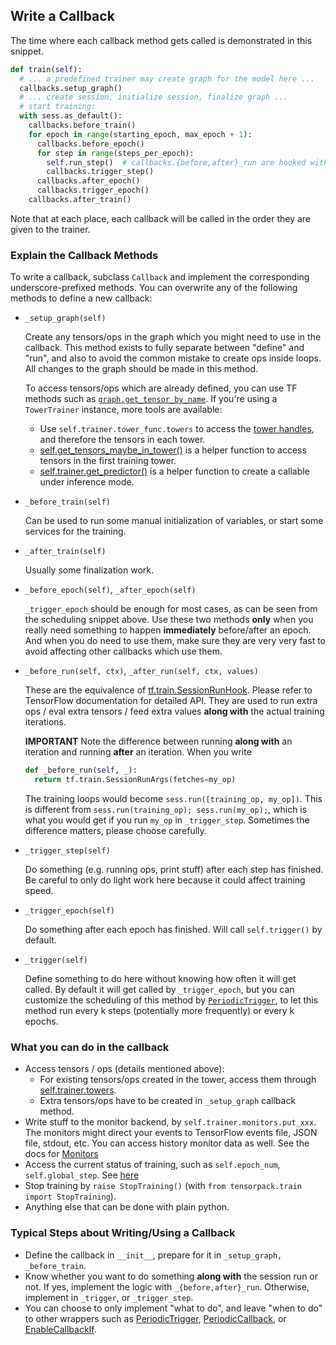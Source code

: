 
## Write a Callback

The time where each callback method gets called is demonstrated in this snippet.
```python
def train(self):
  # ... a predefined trainer may create graph for the model here ...
  callbacks.setup_graph()
  # ... create session, initialize session, finalize graph ...
  # start training:
  with sess.as_default():
    callbacks.before_train()
    for epoch in range(starting_epoch, max_epoch + 1):
      callbacks.before_epoch()
      for step in range(steps_per_epoch):
        self.run_step()  # callbacks.{before,after}_run are hooked with session
        callbacks.trigger_step()
      callbacks.after_epoch()
      callbacks.trigger_epoch()
    callbacks.after_train()
```
Note that at each place, each callback will be called in the order they are given to the trainer.


### Explain the Callback Methods

To write a callback, subclass `Callback` and implement the corresponding underscore-prefixed methods.
You can overwrite any of the following methods to define a new callback:

* `_setup_graph(self)`

  Create any tensors/ops in the graph which you might need to use in the callback.
  This method exists to fully separate between "define" and "run", and also to
  avoid the common mistake to create ops inside
  loops. All changes to the graph should be made in this method.

  To access tensors/ops which are already defined,
  you can use TF methods such as
  [`graph.get_tensor_by_name`](https://www.tensorflow.org/api_docs/python/tf/Graph#get_tensor_by_name).
  If you're using a `TowerTrainer` instance, more tools are available:

  - Use `self.trainer.tower_func.towers` to access the
  	[tower handles](../../modules/tfutils.html#tensorpack.tfutils.tower.TowerTensorHandles),
  	and therefore the tensors in each tower.
  - [self.get_tensors_maybe_in_tower()](../../modules/callbacks.html#tensorpack.callbacks.Callback.get_tensors_maybe_in_tower)
  	is a helper function to access tensors in the first training tower.
  - [self.trainer.get_predictor()](../../modules/train.html#tensorpack.train.TowerTrainer.get_predictor)
  	is a helper function to create a callable under inference mode.

* `_before_train(self)`

  Can be used to run some manual initialization of variables, or start some services for the training.

* `_after_train(self)`

  Usually some finalization work.

* `_before_epoch(self)`, `_after_epoch(self)`

  `_trigger_epoch` should be enough for most cases, as can be seen from the scheduling snippet above.
  Use these two methods __only__ when you really need something to happen __immediately__ before/after an epoch.
	And when you do need to use them, make sure they are very very fast to avoid affecting other callbacks which use them.

* `_before_run(self, ctx)`, `_after_run(self, ctx, values)`

  These are the equivalence of [tf.train.SessionRunHook](https://www.tensorflow.org/api_docs/python/tf/train/SessionRunHook).
  Please refer to TensorFlow documentation for detailed API.
  They are used to run extra ops / eval extra tensors / feed extra values __along with__ the actual training iterations.

  __IMPORTANT__ Note the difference between running __along with__ an iteration and running __after__ an iteration.
  When you write

  ```python
  def _before_run(self, _):
    return tf.train.SessionRunArgs(fetches=my_op)
  ```

  The training loops would become `sess.run([training_op, my_op])`.
  This is different from `sess.run(training_op); sess.run(my_op);`,
  which is what you would get if you run `my_op` in `_trigger_step`.
	Sometimes the difference matters, please choose carefully.

* `_trigger_step(self)`

  Do something (e.g. running ops, print stuff) after each step has finished.
  Be careful to only do light work here because it could affect training speed.

* `_trigger_epoch(self)`

  Do something after each epoch has finished. Will call `self.trigger()` by default.

* `_trigger(self)`

  Define something to do here without knowing how often it will get called.
  By default it will get called by `_trigger_epoch`,
  but you can customize the scheduling of this method by
  [`PeriodicTrigger`](../../modules/callbacks.html#tensorpack.callbacks.PeriodicTrigger),
  to let this method run every k steps (potentially more frequently) or every k epochs.

### What you can do in the callback

* Access tensors / ops (details mentioned above):
	* For existing tensors/ops created in the tower, access them through [self.trainer.towers](../../modules/train.html#tensorpack.train.TowerTrainer.towers).
	* Extra tensors/ops have to be created in `_setup_graph` callback method.
* Write stuff to the monitor backend, by `self.trainer.monitors.put_xxx`.
  The monitors might direct your events to TensorFlow events file, JSON file, stdout, etc.
  You can access history monitor data as well. See the docs for [Monitors](../../modules/callbacks.html#tensorpack.callbacks.Monitors)
* Access the current status of training, such as `self.epoch_num`, `self.global_step`. See [here](../../modules/callbacks.html#tensorpack.callbacks.Callback)
* Stop training by `raise StopTraining()` (with `from tensorpack.train import StopTraining`).
* Anything else that can be done with plain python.

### Typical Steps about Writing/Using a Callback

* Define the callback in `__init__`, prepare for it in `_setup_graph, _before_train`.
* Know whether you want to do something __along with__ the session run or not.
  If yes, implement the logic with `_{before,after}_run`.
  Otherwise, implement in `_trigger`, or `_trigger_step`.
* You can choose to only implement "what to do", and leave "when to do" to
  other wrappers such as
  [PeriodicTrigger](../../modules/callbacks.html#tensorpack.callbacks.PeriodicTrigger),
  [PeriodicCallback](../../modules/callbacks.html#tensorpack.callbacks.PeriodicCallback),
  or [EnableCallbackIf](../../modules/callbacks.html#tensorpack.callbacks.EnableCallbackIf).

